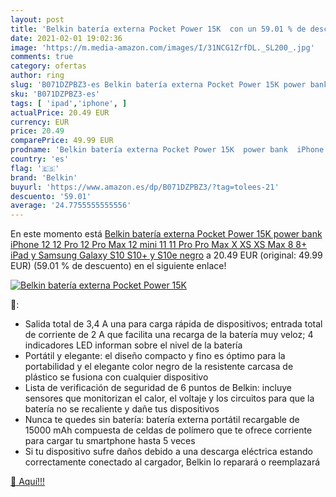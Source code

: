 ```yaml
---
layout: post
title: 'Belkin batería externa Pocket Power 15K  con un 59.01 % de descuento'
date: 2021-02-01 19:02:36
image: 'https://m.media-amazon.com/images/I/31NCG1ZrfDL._SL200_.jpg'
comments: true
category: ofertas
author: ring
slug: 'B071DZPBZ3-es Belkin batería externa Pocket Power 15K power bank iPhone...'
sku: 'B071DZPBZ3-es'
tags: [ 'ipad','iphone', ]
actualPrice: 20.49 EUR
currency: EUR
price: 20.49
comparePrice: 49.99 EUR
prodname: 'Belkin batería externa Pocket Power 15K  power bank  iPhone 12  12 Pro  12 Pro Max  12 mini  11  11 Pro  Pro Max  X  XS  XS Max  8  8+  iPad y Samsung Galaxy S10  S10+ y S10e  negro'
country: 'es'
flag: '🇪🇸'
brand: 'Belkin'
buyurl: 'https://www.amazon.es/dp/B071DZPBZ3/?tag=tolees-21'
descuento: '59.01'
average: '24.7755555555556'
---
```


En este momento está [Belkin batería externa Pocket Power 15K  power bank  iPhone 12  12 Pro  12 Pro Max  12 mini  11  11 Pro  Pro Max  X  XS  XS Max  8  8+  iPad y Samsung Galaxy S10  S10+ y S10e  negro](https://www.amazon.es/dp/B071DZPBZ3/?tag=tolees-21) a 20.49 EUR (original: 49.99 EUR) (59.01 %  de descuento) en el siguiente enlace!

[![Belkin batería externa Pocket Power 15K ](https://m.media-amazon.com/images/I/31NCG1ZrfDL._SL200_.jpg)](https://www.amazon.es/dp/B071DZPBZ3/?tag=tolees-21)

🔎:

- Salida total de 3,4 A una para carga rápida de dispositivos; entrada total de corriente de 2 A que facilita una recarga de la batería muy veloz; 4 indicadores LED informan sobre el nivel de la batería
- Portátil y elegante: el diseño compacto y fino es óptimo para la portabilidad y el elegante color negro de la resistente carcasa de plástico se fusiona con cualquier dispositivo
- Lista de verificación de seguridad de 6 puntos de Belkin: incluye sensores que monitorizan el calor, el voltaje y los circuitos para que la batería no se recaliente y dañe tus dispositivos
- Nunca te quedes sin batería: batería externa portátil recargable de 15000 mAh compuesta de celdas de polímero que te ofrece corriente para cargar tu smartphone hasta 5 veces
- Si tu dispositivo sufre daños debido a una descarga eléctrica estando correctamente conectado al cargador, Belkin lo reparará o reemplazará

[🛒 Aquí!!!](https://www.amazon.es/dp/B071DZPBZ3/?tag=tolees-21)
